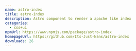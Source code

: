 ```yaml
---
name: astro-index
title: astro-index
description: Astro component to render a apache like index
categories:
  - css+ui
npmUrl: https://www.npmjs.com/package/astro-index
homepageUrl: https://github.com/Its-Just-Nans/astro-index
downloads: 26
---
```

